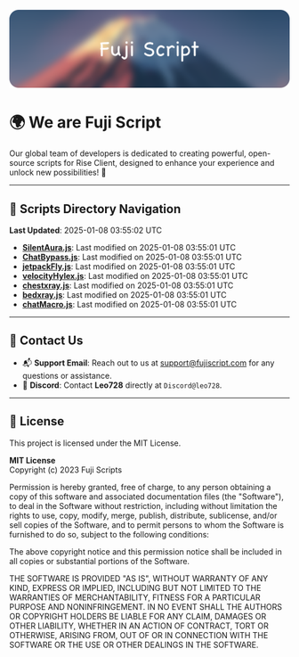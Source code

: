 ![Banner](.github/b.webp)

# 🌍 **We are Fuji Script**

Our global team of developers is dedicated to creating powerful, open-source scripts for Rise Client, designed to enhance your experience and unlock new possibilities! 🌟

---
<!-- SCRIPTS_NAVIGATION_START -->
## 📂 **Scripts Directory Navigation**

**Last Updated**: 2025-01-08 03:55:02 UTC

- **[SilentAura.js](scripts/SilentAura.js)**: Last modified on 2025-01-08 03:55:01 UTC
- **[ChatBypass.js](scripts/ChatBypass.js)**: Last modified on 2025-01-08 03:55:01 UTC
- **[jetpackFly.js](scripts/jetpackFly.js)**: Last modified on 2025-01-08 03:55:01 UTC
- **[velocityHylex.js](scripts/velocityHylex.js)**: Last modified on 2025-01-08 03:55:01 UTC
- **[chestxray.js](scripts/chestxray.js)**: Last modified on 2025-01-08 03:55:01 UTC
- **[bedxray.js](scripts/bedxray.js)**: Last modified on 2025-01-08 03:55:01 UTC
- **[chatMacro.js](scripts/chatMacro.js)**: Last modified on 2025-01-08 03:55:01 UTC

<!-- SCRIPTS_NAVIGATION_END -->

---

## 💬 **Contact Us**  
- 📬 **Support Email**: Reach out to us at [support@fujiscript.com](mailto:support@fujiscript.com) for any questions or assistance.  
- 💬 **Discord**: Contact **Leo728** directly at `Discord@leo728`.

---

## 📜 **License**

This project is licensed under the MIT License.  

**MIT License**  
Copyright (c) 2023 Fuji Scripts  

Permission is hereby granted, free of charge, to any person obtaining a copy of this software and associated documentation files (the "Software"), to deal in the Software without restriction, including without limitation the rights to use, copy, modify, merge, publish, distribute, sublicense, and/or sell copies of the Software, and to permit persons to whom the Software is furnished to do so, subject to the following conditions:  

The above copyright notice and this permission notice shall be included in all copies or substantial portions of the Software.  

THE SOFTWARE IS PROVIDED "AS IS", WITHOUT WARRANTY OF ANY KIND, EXPRESS OR IMPLIED, INCLUDING BUT NOT LIMITED TO THE WARRANTIES OF MERCHANTABILITY, FITNESS FOR A PARTICULAR PURPOSE AND NONINFRINGEMENT. IN NO EVENT SHALL THE AUTHORS OR COPYRIGHT HOLDERS BE LIABLE FOR ANY CLAIM, DAMAGES OR OTHER LIABILITY, WHETHER IN AN ACTION OF CONTRACT, TORT OR OTHERWISE, ARISING FROM, OUT OF OR IN CONNECTION WITH THE SOFTWARE OR THE USE OR OTHER DEALINGS IN THE SOFTWARE.  
